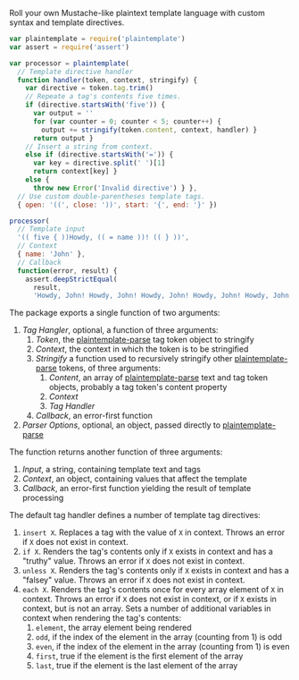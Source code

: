 Roll your own Mustache-like plaintext template language with custom syntax and template directives.

```javascript
var plaintemplate = require('plaintemplate')
var assert = require('assert')

var processor = plaintemplate(
  // Template directive handler
  function handler(token, context, stringify) {
    var directive = token.tag.trim()
    // Repeate a tag's contents five times.
    if (directive.startsWith('five')) {
      var output = ''
      for (var counter = 0; counter < 5; counter++) {
        output += stringify(token.content, context, handler) }
      return output }
    // Insert a string from context.
    else if (directive.startsWith('=')) {
      var key = directive.split(' ')[1]
      return context[key] }
    else {
      throw new Error('Invalid directive') } },
  // Use custom double-parentheses template tags.
  { open: '((', close: '))', start: '{', end: '}' })

processor(
  // Template input
  '(( five { ))Howdy, (( = name ))! (( } ))',
  // Context
  { name: 'John' },
  // Callback
  function(error, result) {
    assert.deepStrictEqual(
      result,
      'Howdy, John! Howdy, John! Howdy, John! Howdy, John! Howdy, John! ') })
```

The package exports a single function of two arguments:

1. _Tag Hangler_, optional, a function of three arguments:
    1. _Token_, the [plaintemplate-parse][parse] tag token object to stringify
    2. _Context_, the context in which the token is to be stringified
    3. _Stringify_ a function used to recursively stringify other [plaintemplate-parse][parse] tokens, of three arguments:
        1. _Content_, an array of [plaintemplate-parse][parse] text and tag token objects, probably a tag token's content property
        2. _Context_
        3. _Tag Handler_
    4. _Callback_, an error-first function
2. _Parser Options_, optional, an object, passed directly to [plaintemplate-parse][parse]

The function returns another function of three arguments:

1. _Input_, a string, containing template text and tags
2. _Context_, an object, containing values that affect the template
3. _Callback_, an error-first function yielding the result of template processing

The default tag handler defines a number of template tag directives:

1. `insert X`. Replaces a tag with the value of `X` in context. Throws an error if `X` does not exist in context.
2. `if X`. Renders the tag's contents only if `X` exists in context and has a "truthy" value. Throws an error if `X` does not exist in context.
3. `unless X`. Renders the tag's contents only if `X` exists in context and has a "falsey" value. Throws an error if `X` does not exist in context.
4. `each X`. Renders the tag's contents once for every array element of `X` in context. Throws an error if `X` does not exist in context, or if `X` exists in context, but is not an array. Sets a number of additional variables in context when rendering the tag's contents:
    1. `element`, the array element being rendered
    2. `odd`, if the index of the element in the array (counting from 1) is odd
    3. `even`, if the index of the element in the array (counting from 1) is even
    4. `first`, true if the element is the first element of the array
    4. `last`, true if the element is the last element of the array

[parse]: https://www.npmjs.com/packages/plaintemplate-parse
